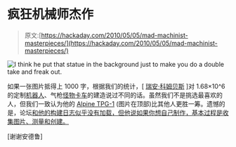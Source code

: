 # 疯狂机械师杰作

> 原文:[https://hackaday.com/2010/05/05/mad-machinist-masterpieces/](https://hackaday.com/2010/05/05/mad-machinist-masterpieces/)

![](../Images/43214759b3027c9da6cde183893a5776.png "I think he put that statue in the background just to make you do a double take and freak out.")

如果一张图片抵得上 1000 字，根据我们的统计，[ [瑞安·科姆贝斯](http://homepage.ntlworld.com/ryan.coombes/) ]对 1.68×10^6 的定制[机器人](http://www.ukmonsters.co.uk/robocain/robocain.html)、气枪[怪物卡车](http://www.ukmonsters.co.uk/2009website/mainpage.html)的建造说过不同的话。虽然我们不是挑选最喜欢的人，但我们一致认为他的 [Alpine TPG-1](http://www.ukmonsters.co.uk/Unique%20Alpine%20Build%20Pics/Candymans%20airsoft%20Unique%20Alpine%20TPG-1%20build.htm) (图片在顶部)比其他人更胜一筹。遗憾的是，论坛[和他的构建日志似乎没有加载，但他说如果你想自己制作，基本过程是收集图片、测量和创建。](http://www.airsoftcommunity.co.uk)

[谢谢安德鲁]